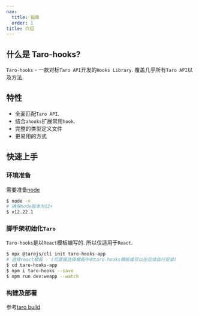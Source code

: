 ```yaml
---
nav:
  title: 指南
  order: 1
title: 介绍
---
```


## 什么是 Taro-hooks?

`Taro-hooks` - 一款对标`Taro API`开发的`Hooks Library`. 覆盖几乎所有`Taro API`以及方法.

## 特性

- 全面匹配`Taro API`.
- 结合`ahooks`扩展常用`hook`.
- 完整的类型定义文件
- 更易用的方式

## 快速上手

### 环境准备

需要准备[node](https://nodejs.org/en/)

```bash
$ node -v
# 确保node版本为12+
$ v12.22.1
```

### 脚手架初始化`Taro`

`Taro-hooks`是以`React`模板编写的. 所以仅适用于`React`.

```bash
$ npx @tarojs/cli init taro-hooks-app
# 选择react模板 - (可直接选择模板中的taro-hooks模板或可以在后续自行安装)
$ cd taro-hooks-app
$ npm i taro-hooks --save
$ npm run dev:weapp --watch
```

### 构建及部署

参考[taro build](https://taro-docs.jd.com/taro/docs/config)

<code hidden="1" src="@pages/index"/>
